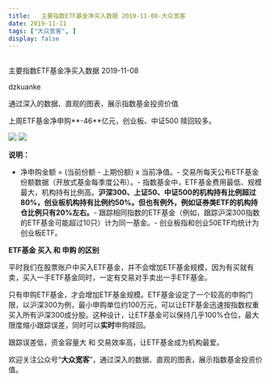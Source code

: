 ```yaml
---
title:   主要指数ETF基金净买入数据 2019-11-08-大众宽客
date: 2019-11-11
tags: ["大众宽客", ]
display: false
---
```



## 



主要指数ETF基金净买入数据 2019-11-08




dzkuanke




通过深入的数据、直观的图表，展示指数基金投资价值


上周ETF基金净申购**-46**亿元，创业板、中证500 赎回较多。



<img class="rich_pages js_insertlocalimg" data-ratio="1.2666666666666666" data-s="300,640" src="https://mmbiz.qpic.cn/mmbiz_png/PKw3FQPmhIiahub6SF8moLMKx9pHicawJpfic7bWzK6BuXfvicriaj00P5ChlZdw54bmMJTZEhjOBBoWwtowxrlM6iaw/640?wx_fmt=png" data-type="png" data-w="870" style=""/>

<img class="rich_pages js_insertlocalimg" data-ratio="1.2443946188340806" data-s="300,640" src="https://mmbiz.qpic.cn/mmbiz_png/PKw3FQPmhIiahub6SF8moLMKx9pHicawJpIdX2q2I7qwibAibd7HoUGgz8tS2FsK70Ks0f60sqyRxeZoXcNrMtxxfA/640?wx_fmt=png" data-type="png" data-w="892" style=""/>

**说明：**
- 净申购金额 = (当前份额 - 上期份额) x 当前净值。- 交易所每天公布ETF基金份额数据（开放式基金每季度公布）。- 指数基金中，ETF基金费用最低、规模最大，机构持有比例高。**沪深300、上证50、中证500的机构持有比例超过80%，创业板机构持有比例约50%。但也有例外，例如证券类ETF的机构持仓比例只有20%左右。**- 跟踪相同指数的ETF基金（例如，跟踪沪深300指数的ETF基金可能超过10只）计为同一基金。- 创业板指和创业50ETF均统计为创业板ETF。






**ETF基金 买入 和 申购 的区别**



平时我们在股票账户中买入ETF基金，并不会增加ETF基金规模，因为有买就有卖，买入一手ETF基金同时，一定有交易对手卖出一手ETF基金。



只有申购ETF基金，才会增加ETF基金规模。ETF基金设定了一个较高的申购门限，以沪深300为例，最小申购单位约100万元，可以让ETF基金迅速按指数权重买入所有沪深300成分股。这种设计，让ETF基金可以保持几乎100%仓位，最大限度缩小跟踪误差，同时可以**实时**申购赎回。



跟踪误差低，资金容量大&nbsp;和 交易效率高，让ETF基金成为机构最爱。





欢迎关注公众号“**大众宽客**”，通过深入的数据、直观的图表，展示指数基金投资价值。